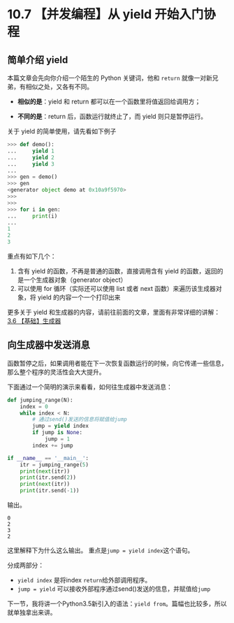 # 10.7 【并发编程】从 yield 开始入门协程

## 简单介绍 yield

本篇文章会先向你介绍一个陌生的 Python 关键词，他和 `return` 就像一对新兄弟，有相似之处，又各有不同。

-   **相似的是**：yield 和 return 都可以在一个函数里将值返回给调用方；

-   **不同的是**：return 后，函数运行就终止了，而 yield 则只是暂停运行。

关于 yield 的简单使用，请先看如下例子

```python
>>> def demo():
...     yield 1
...     yield 2
...     yield 3
...
>>> gen = demo()
>>> gen
<generator object demo at 0x10a9f5970>
>>>
>>>
>>> for i in gen:
...     print(i)
...
1
2
3
```

重点有如下几个：

1.  含有 yield 的函数，不再是普通的函数，直接调用含有 yield 的函数，返回的是一个生成器对象（generator object）
2.  可以使用 for 循环（实际还可以使用 list 或者 next 函数）来遍历该生成器对象，将 yield 的内容一个一个打印出来

更多关于 yield 和生成器的内容，请前往前面的文章，里面有非常详细的讲解：[3.6 【基础】生成器](http://python.iswbm.com/c03/c03_06.html)



## 向生成器中发送消息

函数暂停之后，如果调用者能在下一次恢复函数运行的时候，向它传递一些信息，那么整个程序的灵活性会大大提升。

下面通过一个简明的演示来看看，如何往生成器中发送消息：
```python
def jumping_range(N):
    index = 0
    while index < N:
        # 通过send()发送的信息将赋值给jump
        jump = yield index
        if jump is None:
            jump = 1
        index += jump

if __name__ == '__main__':
    itr = jumping_range(5)
    print(next(itr))
    print(itr.send(2))
    print(next(itr))
    print(itr.send(-1))
```
输出。
```
0
2
3
2
```
这里解释下为什么这么输出。
重点是`jump = yield index`这个语句。

分成两部分：
- `yield index` 是将index `return`给外部调用程序。
- `jump = yield` 可以接收外部程序通过send()发送的信息，并赋值给`jump`

下一节，我将讲一个Python3.5新引入的语法：`yield from`。篇幅也比较多，所以就单独拿出来讲。
